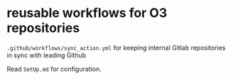# reusable workflows for O3 repositories

`.github/workflows/sync_action.yml` for keeping internal Gitlab repositories in sync with leading Github

Read `SetUp.md` for configuration.
